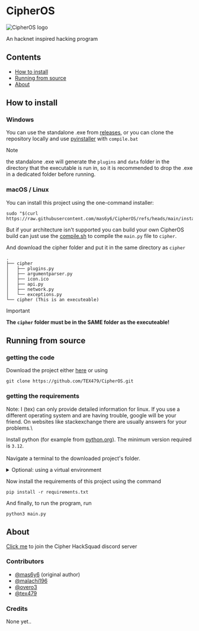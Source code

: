 # CipherOS

<picture>
  <source media="(prefers-color-scheme: dark)" srcset="logos/banner.png">
  <source media="(prefers-color-scheme: light)" srcset="logos/banner_black.png">
  <img alt="CipherOS logo" src="https://user-images.githubusercontent.com/25423296/163456779-a8556205-d0a5-45e2-ac17-42d089e3c3f8.png">
</picture>


An hacknet inspired hacking program

## Contents
- [How to install](#how-to-install)
- [Running from source](#running-from-source)
- [About](#about)

## How to install

### Windows
You can use the standalone .exe from [releases](https://github.com/mas6y6/CipherOS/releases), or you can clone the repository locally and use [pyinstaller](https://pyinstaller.org/en/stable/) with `compile.bat`

> [!NOTE]
> the standalone .exe will generate the `plugins` and `data` folder in the directory that the executable is run in, so it is recommended to drop the .exe in a dedicated folder before running.

### macOS / Linux
You can install this project using the one-command installer:
```shell
sudo "$(curl https://raw.githubusercontent.com/mas6y6/CipherOS/refs/heads/main/installer.sh)"
```

But if your architecture isn't supported you can build your own CipherOS build can just use the [compile.sh](compile.sh) to compile the `main.py` file to `cipher`.

And download the cipher folder and put it in the same directory as `cipher`
```tree
.
├── cipher
│   ├── plugins.py
│   ├── argumentparser.py
│   ├── icon.ico
│   ├── api.py
│   ├── network.py
│   └── exceptions.py
└── cipher (This is an executeable)
```
> [!IMPORTANT]
> **The `cipher` folder must be in the SAME folder as the executeable!**

## Running from source
### getting the code
Download the project either [here](https://github.com/TEX479/CipherOS/archive/refs/heads/main.zip) or using
```shell
git clone https://github.com/TEX479/CipherOS.git
```
### getting the requirements
Note: I (tex) can only provide detailed information for linux. If you use a different operating system and are having trouble, google will be your friend. On websites like stackexchange there are usually answers for your problems.\

Install python (for example from [python.org](python.org)). The minimum version required is `3.12`.\
\
Navigate a terminal to the downloaded project's folder.
<details>
<summary>Optional: using a virtual environment</summary>

I recommend to use a [virtual environment](https://docs.python.org/3/library/venv.html) for installing the required packages. To do this, run
```shell
python3 -m pip install venv
python3 -m venv venv
source venv/bin/activate
```
If you do this, you'll have to run `source venv/bin/activate` every time you want to run the program, but you are not risking to break any system-required libraries or requirements for other projects.
</details>

Now install the requirements of this project using the command
```shell
pip install -r requirements.txt
```
And finally, to run the program, run
```shell
python3 main.py
```

## About
[Click me](https://discord.gg/4HJrhKhWgj) to join the Cipher HackSquad discord server

### Contributors
+ [@mas6y6](https://github.com/mas6y6) (original author)
+ [@malachi196](https://github.com/malachi196)
+ [@overo3](https://github.com/Overo3)
+ [@tex479](https://github.com/TEX479)

### Credits
None yet..
